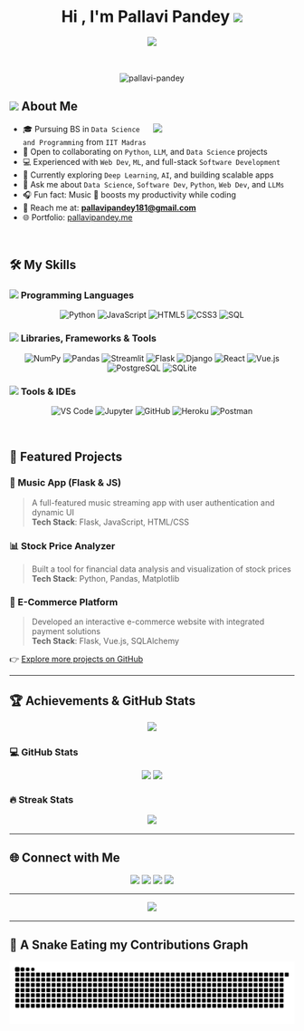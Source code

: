 <h1 align="center">Hi , I'm Pallavi Pandey <img src="https://media.giphy.com/media/hvRJCLFzcasrR4ia7z/giphy.gif" width="35"></h1>

<p align="center">
  <a href="https://github.com/DenverCoder1/readme-typing-svg"><img src="https://readme-typing-svg.herokuapp.com?font=Time+New+Roman&color=9D7DFF&size=25&center=true&vCenter=true&width=600&height=100&lines=Software+Developer;Data+Science+Enthusiast;ML+%26+DL+Explorer;IIT+Madras+BS+Student;Open+Source+Contributor;Loves+Python+%26+LLMs"></a>
</p>

<br>

<p align="center"> 
	<img src="https://komarev.com/ghpvc/?username=pallavi-pandey&label=Profile%20views&color=8B5CF6&style=plastic?" alt="pallavi-pandey" height=25px width=160px/> 
</p>

## <picture><img src="https://github.com/7oSkaaa/7oSkaaa/blob/main/Images/about_me.gif?raw=true" width="50px"></picture> About Me

<picture> <img align="right" src="https://github.com/7oSkaaa/7oSkaaa/blob/main/Images/Right_Side.gif?raw=true" width="250px"></picture>

- 🎓 Pursuing BS in `Data Science and Programming` from `IIT Madras`
- 🚀 Open to collaborating on `Python`, `LLM`, and `Data Science` projects
- 💻 Experienced with `Web Dev`, `ML`, and full-stack `Software Development`
- 🌱 Currently exploring `Deep Learning`, `AI`, and building scalable apps
- 💬 Ask me about `Data Science`, `Software Dev`, `Python`, `Web Dev`, and `LLMs`
- 🎧 Fun fact: Music 🎵 boosts my productivity while coding
- 📧 Reach me at: **[pallavipandey181@gmail.com](mailto:pallavipandey181@gmail.com)**
- 🌐 Portfolio: [pallavipandey.me](https://pallavipandey.me)

<br>

## 🛠️ My Skills

### <picture> <img src="https://github.com/7oSkaaa/7oSkaaa/blob/main/Images/Programming_Languages.gif?raw=true" width="50px"> </picture> Programming Languages
<p align="center"> 
  <img alt="Python" src="https://img.shields.io/badge/Python-%239D7DFF.svg?style=plastic&logo=python&logoColor=white">
  <img alt="JavaScript" src="https://img.shields.io/badge/JavaScript-%23FCD34D.svg?style=plastic&logo=javascript&logoColor=black">
  <img alt="HTML5" src="https://img.shields.io/badge/HTML5-%23D946EF.svg?style=plastic&logo=html5&logoColor=white">
  <img alt="CSS3" src="https://img.shields.io/badge/CSS3-%236B21A8.svg?style=plastic&logo=css3&logoColor=white">
  <img alt="SQL" src="https://img.shields.io/badge/SQL-%238B5CF6.svg?style=plastic&logo=sqlite&logoColor=white">
</p>

### <picture> <img src="https://github.com/7oSkaaa/7oSkaaa/blob/main/Images/Front_End.gif?raw=true" width="50px"> </picture> Libraries, Frameworks & Tools
<p align="center"> 
  <img alt="NumPy" src="https://img.shields.io/badge/Numpy-%235B21B6.svg?style=plastic&logo=numpy&logoColor=white">
  <img alt="Pandas" src="https://img.shields.io/badge/Pandas-%237C3AED.svg?style=plastic&logo=pandas&logoColor=white">
  <img alt="Streamlit" src="https://img.shields.io/badge/Streamlit-%23C084FC.svg?style=plastic&logo=streamlit&logoColor=white">
  <img alt="Flask" src="https://img.shields.io/badge/Flask-%234B5563.svg?style=plastic&logo=flask&logoColor=white">
  <img alt="Django" src="https://img.shields.io/badge/Django-%236B7280.svg?style=plastic&logo=django&logoColor=white">
  <img alt="React" src="https://img.shields.io/badge/React-%2385A2F8.svg?style=plastic&logo=react&logoColor=white">
  <img alt="Vue.js" src="https://img.shields.io/badge/Vue.js-%2395BBF2.svg?style=plastic&logo=vue.js&logoColor=white">
  <img alt="PostgreSQL" src="https://img.shields.io/badge/PostgreSQL-%238B5CF6.svg?style=plastic&logo=postgresql&logoColor=white">
  <img alt="SQLite" src="https://img.shields.io/badge/SQLite-%235D3FD3.svg?style=plastic&logo=sqlite&logoColor=white">
</p>

### <picture> <img src="https://github.com/7oSkaaa/7oSkaaa/blob/main/Images/Software_Tools.gif?raw=true" width="50px"> </picture> Tools & IDEs
<p align="center">
  <img alt="VS Code" src="https://img.shields.io/badge/VSCode-%237C3AED.svg?style=plastic&logo=visual-studio-code&logoColor=white">
  <img alt="Jupyter" src="https://img.shields.io/badge/Jupyter-%23FBBF24.svg?style=plastic&logo=jupyter&logoColor=white">
  <img alt="GitHub" src="https://img.shields.io/badge/GitHub-%238B5CF6.svg?style=plastic&logo=github&logoColor=white">
  <img alt="Heroku" src="https://img.shields.io/badge/Heroku-%239D7DFF.svg?style=plastic&logo=heroku&logoColor=white">
  <img alt="Postman" src="https://img.shields.io/badge/Postman-%23A855F7.svg?style=plastic&logo=postman&logoColor=white">
</p>

<br>

## 🚀 Featured Projects

### 🌟 Music App (Flask & JS)
> A full-featured music streaming app with user authentication and dynamic UI  
**Tech Stack**: Flask, JavaScript, HTML/CSS

### 📊 Stock Price Analyzer
> Built a tool for financial data analysis and visualization of stock prices  
**Tech Stack**: Python, Pandas, Matplotlib

### 🛒 E-Commerce Platform
> Developed an interactive e-commerce website with integrated payment solutions  
**Tech Stack**: Flask, Vue.js, SQLAlchemy

👉 [Explore more projects on GitHub](https://github.com/pallavi-pandey)

---

## 🏆 Achievements & GitHub Stats

<p align="center">
  <img src="https://github-profile-trophy.vercel.app/?username=pallavi-pandey&theme=onedark&no-frame=true&row=1&column=7" />
</p>

### 💻 GitHub Stats

<p align="center">
  <img src="https://github-readme-stats.vercel.app/api?username=pallavi-pandey&show_icons=true&theme=radical" height="200px"/>
  <img src="https://github-readme-stats.vercel.app/api/top-langs/?username=pallavi-pandey&layout=compact&theme=radical" height="200px"/>
</p>

### 🔥 Streak Stats

<p align="center">
  <img src="https://github-readme-streak-stats.herokuapp.com?user=pallavi-pandey&theme=purple-dark" />
</p>

---

## 🌐 Connect with Me

<p align="center">
  <a href="mailto:pallavipandey181@gmail.com"><img src="https://img.shields.io/badge/gmail-%239D7DFF.svg?style=plastic&logo=gmail&logoColor=white" /></a>
  <a href="https://github.com/pallavi-pandey"><img src="https://img.shields.io/badge/github-%23181717.svg?style=plastic&logo=github&logoColor=white" /></a>
  <a href="https://www.linkedin.com/in/pallavipandey18/"><img src="https://img.shields.io/badge/linkedin-%238B5CF6.svg?style=plastic&logo=linkedin&logoColor=white" /></a>
  <a href="https://pallavipandey.me"><img src="https://img.shields.io/badge/portfolio-%239D7DFF.svg?style=plastic&logo=google-chrome&logoColor=white" /></a>
</p>

---

<p align="center">
  <img src="https://quotes-github-readme.vercel.app/api?type=horizontal&theme=purple" />
</p>

---

## 🐍 A Snake Eating my Contributions Graph
	
<p align = "center">
	<img src = "https://github.com/7oSkaaa/7oSkaaa/blob/output/github-contribution-grid-snake.svg?" alt = "Snake Game"/>
</p>
